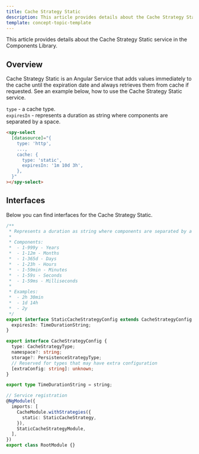 ```yaml
---
title: Cache Strategy Static
description: This article provides details about the Cache Strategy Static service in the Components Library.
template: concept-topic-template
---
```


This article provides details about the Cache Strategy Static service in the Components Library.

## Overview

Cache Strategy Static is an Angular Service that adds values immediately to the 
cache until the expiration date and always retrieves them from cache if requested.
See an example below, how to use the Cache Strategy Static service.

`type` - a cache type.  
`expiresIn` - represents a duration as string where components are separated by a space.  

```html
<spy-select
  [datasource]="{
    type: 'http',
    ...,
    cache: {
      type: 'static',
      expiresIn: '1m 10d 3h',
    },
  }"
></spy-select>
```

## Interfaces

Below you can find interfaces for the Cache Strategy Static.

```ts
/**
 * Represents a duration as string where components are separated by a space
 *
 * Components:
 *  - 1-999y - Years
 *  - 1-12m - Months
 *  - 1-365d - Days
 *  - 1-23h - Hours
 *  - 1-59min - Minutes
 *  - 1-59s - Seconds
 *  - 1-59ms - Milliseconds
 *
 * Examples:
 *  - 2h 30min
 *  - 1d 14h
 *  - 2y
 */
export interface StaticCacheStrategyConfig extends CacheStrategyConfig {
  expiresIn: TimeDurationString;
}

export interface CacheStrategyConfig {
  type: CacheStrategyType;
  namespace?: string;
  storage?: PersistenceStrategyType;
  // Reserved for types that may have extra configuration
  [extraConfig: string]: unknown;
}

export type TimeDurationString = string;

// Service registration
@NgModule({
  imports: [
    CacheModule.withStrategies({
      static: StaticCacheStrategy,
    }),
    StaticCacheStrategyModule,
  ],
})
export class RootModule {}
```
